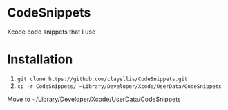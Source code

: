 # CodeSnippets
Xcode code snippets that I use

# Installation

1. `git clone https://github.com/clayellis/CodeSnippets.git`
2. `cp -r CodeSnippets/ ~Library/Developer/Xcode/UserData/CodeSnippets`

Move to ~/Library/Developer/Xcode/UserData/CodeSnippets
